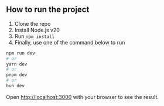 ## How to run the project

1. Clone the repo
2. Install Node.js v20
3. Run `npm install`
4. Finally, use one of the command below to run

```bash
npm run dev
# or
yarn dev
# or
pnpm dev
# or
bun dev
```

Open [http://localhost:3000](http://localhost:3000) with your browser to see the result.
